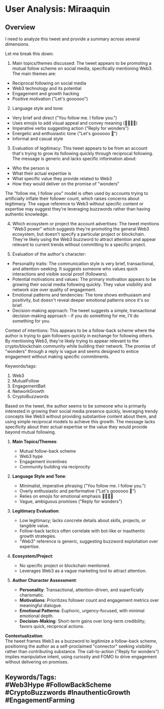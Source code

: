 # User Analysis: Miraaquin

## Overview

<think>
I need to analyze this tweet and provide a summary across several dimensions.

Let me break this down:

1. Main topics/themes discussed:
The tweet appears to be promoting a mutual follow scheme on social media, specifically mentioning Web3. The main themes are:
- Reciprocal following on social media
- Web3 technology and its potential
- Engagement and growth hacking
- Positive motivation ("Let's goooooo")

2. Language style and tone:
- Very brief and direct ("You follow me. I follow you.")
- Uses emojis to add visual appeal and convey meaning (🔋💪✨💯)
- Imperative verbs suggesting action ("Reply for wonders")
- Energetic and enthusiastic tone ("Let's goooooo 💯")
- Informal and casual style

3. Evaluation of legitimacy:
This tweet appears to be from an account that's trying to grow its following quickly through reciprocal following. The message is generic and lacks specific information about:
- Who the person is
- What their actual expertise is
- What specific value they provide related to Web3
- How they would deliver on the promise of "wonders"

The "follow me, I follow you" model is often used by accounts trying to artificially inflate their follower count, which raises concerns about legitimacy. The vague reference to Web3 without specific content or expertise may suggest they're leveraging buzzwords rather than having authentic knowledge.

4. Which ecosystem or project the account advertises:
The tweet mentions "Web3 power" which suggests they're promoting the general Web3 ecosystem, but doesn't specify a particular project or blockchain. They're likely using the Web3 buzzword to attract attention and appear relevant to current trends without committing to a specific project.

5. Evaluation of the author's character:
- Personality traits: The communication style is very brief, transactional, and attention-seeking. It suggests someone who values quick interactions and visible social proof (followers).
- Potential motivations and values: The primary motivation appears to be growing their social media following quickly. They value visibility and network size over quality of engagement.
- Emotional patterns and tendencies: The tone shows enthusiasm and positivity, but doesn't reveal deeper emotional patterns since it's so brief.
- Decision-making approach: The tweet suggests a simple, transactional decision-making approach - if you do something for me, I'll do something for you.

Context of intentions:
This appears to be a follow-back scheme where the author is trying to gain followers quickly in exchange for following others. By mentioning Web3, they're likely trying to appear relevant to the crypto/blockchain community while building their network. The promise of "wonders" through a reply is vague and seems designed to entice engagement without making specific commitments.

Keywords/tags:
1. Web3
2. MutualFollow
3. EngagementBait
4. NetworkGrowth
5. CryptoBuzzwords

Based on the tweet, the author seems to be someone who is primarily interested in growing their social media presence quickly, leveraging trendy concepts like Web3 without providing substantive content about them, and using simple reciprocal models to achieve this growth. The message lacks specificity about their actual expertise or the value they would provide beyond mutual following.
</think>

1. **Main Topics/Themes**:  
   - Mutual follow-back scheme  
   - Web3 hype  
   - Engagement incentives  
   - Community building via reciprocity  

2. **Language Style and Tone**:  
   - Minimalist, imperative phrasing ("You follow me. I follow you.")  
   - Overly enthusiastic and performative ("Let's goooooo 💯")  
   - Relies on emojis for emotional emphasis 🔋💪✨💯  
   - Vague, ambiguous promises ("Reply for wonders")  

3. **Legitimacy Evaluation**:  
   - Low legitimacy; lacks concrete details about skills, projects, or tangible value.  
   - Follow-back tactics often correlate with bot-like or inauthentic growth strategies.  
   - "Web3" reference is generic, suggesting buzzword exploitation over expertise.  

4. **Ecosystem/Project**:  
   - No specific project or blockchain mentioned.  
   - Leverages Web3 as a vague marketing tool to attract attention.  

5. **Author Character Assessment**:  
   - **Personality**: Transactional, attention-driven, and superficially charismatic.  
   - **Motivations**: Prioritizes follower count and engagement metrics over meaningful dialogue.  
   - **Emotional Patterns**: Euphoric, urgency-focused, with minimal emotional depth.  
   - **Decision-Making**: Short-term gains over long-term credibility; favors quick, reciprocal actions.  

**Contextualization**:  
The tweet frames Web3 as a buzzword to legitimize a follow-back scheme, positioning the author as a self-proclaimed "connector" seeking visibility rather than contributing substance. The call-to-action ("Reply for wonders") implies manipulative intent, using curiosity and FOMO to drive engagement without delivering on promises.  

**Keywords/Tags**:  
#Web3Hype #FollowBackScheme #CryptoBuzzwords #InauthenticGrowth #EngagementFarming
---
